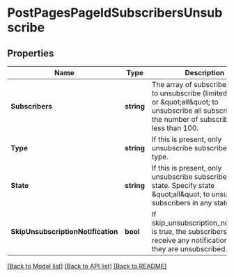 # PostPagesPageIdSubscribersUnsubscribe

## Properties
Name | Type | Description | Notes
------------ | ------------- | ------------- | -------------
**Subscribers** | **string** | The array of subscriber codes to unsubscribe (limited to 100), or \&quot;all\&quot; to unsubscribe all subscribers if the number of subscribers is less than 100. | 
**Type** | **string** | If this is present, only unsubscribe subscribers of this type. | [optional] 
**State** | **string** | If this is present, only unsubscribe subscribers in this state. Specify state \&quot;all\&quot; to unsubscribe subscribers in any states. | [optional] [default to STATE_ACTIVE]
**SkipUnsubscriptionNotification** | **bool** | If skip_unsubscription_notification is true, the subscribers do not receive any notifications when they are unsubscribed. | [optional] 

[[Back to Model list]](../README.md#documentation-for-models) [[Back to API list]](../README.md#documentation-for-api-endpoints) [[Back to README]](../README.md)


